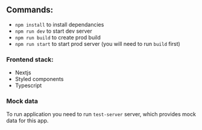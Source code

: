 ## Commands:

- `npm install` to install dependancies
- `npm run dev` to start dev server
- `npm run build` to create prod build
- `npm run start` to start prod server (you will need to run `build` first)

### Frontend stack:
- Nextjs
- Styled components
- Typescript

### Mock data
To run application you need to run `test-server` server, which provides mock data for this app.
